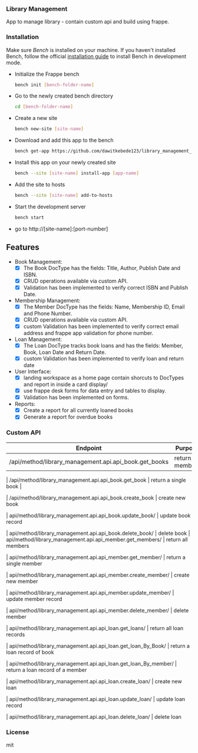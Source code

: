 ### Library Management

App to manage library - contain custom api and build using frappe.

### Installation

Make sure *Bench* is installed on your machine. If you haven't installed Bench, follow the official [installation guide](https://frappeframework.com/docs/user/en/installation) to install Bench in development mode.

- Initialize the Frappe bench

  ```bash
  bench init [bench-folder-name]
  ```

- Go to the newly created bench directory

  ```bash
  cd [bench-folder-name]
  ```

- Create a new site

  ```bash
  bench new-site [site-name]
  ```

- Download and add this app to the bench

  ```bash
  bench get-app https://github.com/dawitkebede123/library_management_system
  ```

- Install this app on your newly created site

  ```bash
  bench --site [site-name] install-app [app-name]
  ```

- Add the site to hosts

  ```bash
  bench --site [site-name] add-to-hosts
  ```

- Start the development server
  
  ```bash
  bench start
  ```
- go to http://[site-name]:[port-number]

## Features

- Book Management:
  - [x] The Book DocType has the fields: Title, Author, Publish Date and ISBN.
  - [x] CRUD operations available via custom API.
  - [x] Validation has been implemented to verify correct ISBN and Publish Date.
- Membership Management:
  - [x] The Member DocType has the fields: Name, Membership ID, Email and Phone     Number.
  - [x] CRUD operations available via custom API.
  - [x] custom Validation has been implemented to verify correct email address and frappe app validation for phone number.
- Loan Management:
  - [x] The Loan DocType tracks book loans and has the fields: Member, Book, Loan Date and Return Date.
  - [x] custom Validation has been implemented to verify loan and return date
- User Interface:
  - [x] landing workspace as a home page contain shorcuts to DocTypes and report in inside a card display/
  - [x] use frappe desk forms for data entry and tables to display.
  - [x] Validation has been implemented on forms.
- Reports:
  - [x] Create a report for all currently loaned books
  - [x] Generate a report for overdue books

### Custom API 
| Endpoint | Purpose |
|----------|---------|
| /api/method/library_management.api.api_book.get_books | return all members |

| /api/method/library_management.api.api_book.get_book | return a single book |

| /api/method/library_management.api.api_book.create_book | create new book 

| api/method/library_management.api.api_book.update_book/ | update book record 

| api/method/library_management.api.api_book.delete_book/ | delete book 
| api/method/library_management.api.api_member.get_members/ |  return all members 

| api/method/library_management.api.api_member.get_member/  | return a single member 

| api/method/library_management.api.api_member.create_member/ | create new member 

| api/method/library_management.api.api_member.update_member/ | update member record 

| api/method/library_management.api.api_member.delete_member/ | delete member 

| api/method/library_management.api.api_loan.get_loans/  | return all loan records 

| api/method/library_management.api.api_loan.get_loan_By_Book/  | return a loan record of book 

| api/method/library_management.api.api_loan.get_loan_By_member/ |  return a loan record of a member 

| api/method/library_management.api.api_loan.create_loan/ | create new loan 

| api/method/library_management.api.api_loan.update_loan/ | update loan record 

| api/method/library_management.api.api_loan.delete_loan/ | delete loan 
### License

mit
